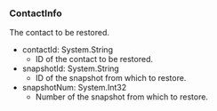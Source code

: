 ### ContactInfo
The contact to be restored.

- contactId: System.String
  - ID of the contact to be restored.
- snapshotId: System.String
  - ID of the snapshot from which to restore.
- snapshotNum: System.Int32
  - Number of the snapshot from which to restore.
